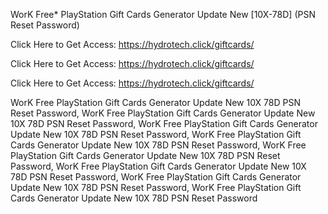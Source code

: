 WorK Free* PlayStation Gift Cards Generator Update New [10X-78D] (PSN Reset Password)

Click Here to Get Access: https://hydrotech.click/giftcards/

Click Here to Get Access: https://hydrotech.click/giftcards/

Click Here to Get Access: https://hydrotech.click/giftcards/

WorK Free PlayStation Gift Cards Generator Update New 10X 78D PSN Reset Password, WorK Free PlayStation Gift Cards Generator Update New 10X 78D PSN Reset Password, WorK Free PlayStation Gift Cards Generator Update New 10X 78D PSN Reset Password, WorK Free PlayStation Gift Cards Generator Update New 10X 78D PSN Reset Password, WorK Free PlayStation Gift Cards Generator Update New 10X 78D PSN Reset Password, WorK Free PlayStation Gift Cards Generator Update New 10X 78D PSN Reset Password, WorK Free PlayStation Gift Cards Generator Update New 10X 78D PSN Reset Password, WorK Free PlayStation Gift Cards Generator Update New 10X 78D PSN Reset Password
